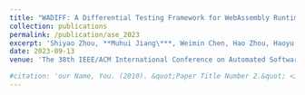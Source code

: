 ```yaml
---
title: "WADIFF: A Differential Testing Framework for WebAssembly Runtimes"
collection: publications
permalink: /publication/ase_2023
excerpt: 'Shiyao Zhou, **Muhui Jiang\***, Weimin Chen, Hao Zhou, Haoyu Wang, Xiapu Luo'
date: 2023-09-13
venue: 'The 38th IEEE/ACM International Conference on Automated Software Engineering (**ASE 2023**)'

#citation: 'our Name, You. (2010). &quot;Paper Title Number 2.&quot; <i>Journal 1</i>. 1(2).'
---
```


